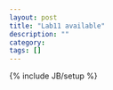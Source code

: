 ```yaml
---
layout: post
title: "Lab11 available"
description: ""
category: 
tags: []
---
```

{% include JB/setup %}
